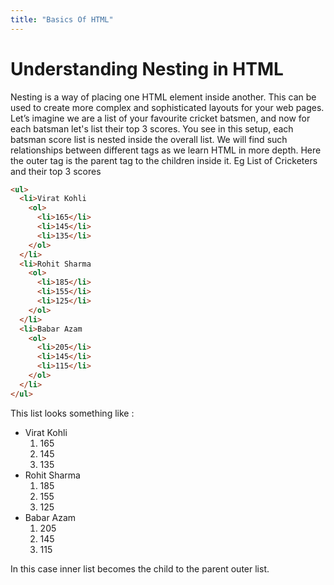 ```yaml
---
title: "Basics Of HTML"
---
```


# Understanding Nesting in HTML

Nesting is a way of placing one HTML element inside another. This can be used to create more complex and sophisticated layouts for your web pages. Let’s imagine we are a list of your favourite cricket batsmen, and now for each batsman let's list their top 3 scores. You see in this setup, each batsman score list is nested inside the overall list. We will find such relationships between different tags as we learn HTML in more depth. Here the outer tag is the parent tag to the children inside it.
Eg List of Cricketers and their top 3 scores
```html
<ul>
  <li>Virat Kohli
    <ol>
      <li>165</li>
      <li>145</li>
      <li>135</li>
    </ol>
  </li>
  <li>Rohit Sharma
    <ol>
      <li>185</li>
      <li>155</li>
      <li>125</li>
    </ol>
  </li>
  <li>Babar Azam
    <ol>
      <li>205</li>
      <li>145</li>
      <li>115</li>
    </ol>
  </li>
</ul>
```
This list looks something like :
<ul>
  <li>Virat Kohli
    <ol>
      <li>165</li>
      <li>145</li>
      <li>135</li>
    </ol>
  </li>
  <li>Rohit Sharma
    <ol>
      <li>185</li>
      <li>155</li>
      <li>125</li>
    </ol>
  </li>
  <li>Babar Azam
    <ol>
      <li>205</li>
      <li>145</li>
      <li>115</li>
    </ol>
  </li>
</ul>
In this case inner list becomes the child to the parent outer list.

